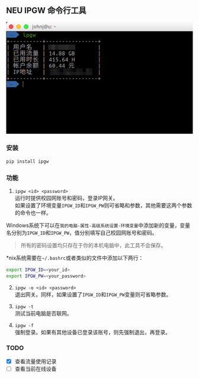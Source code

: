 ## NEU IPGW 命令行工具

![效果截图](_image/15.png)

### 安装
```bash
pip install ipgw
```
### 功能
1. `ipgw <id> <password>`  
运行时提供校园网账号和密码，登录IP网关。  
如果设置了环境变量`IPGW_ID`和`IPGW_PW`则可省略<id>和<password>参数，其他需要这两个参数的命令也一样。

Windows系统下可以在`我的电脑-属性-高级系统设置-环境变量`中添加新的变量，变量名分别为`IPGW_ID`和`IPGW_PW`，值分别填写自己校园网账号和密码。
> 所有的密码设置均只存在于你的本机电脑中，此工具不会保存。

*nix系统需要在`~/.bashrc`或者类似的文件中添加以下两行：  
```bash
export IPGW_ID=<your_id>
export IPGW_PW=<your_password>
```

2. `ipgw -o <id> <password>`  
退出网关。同样，如果设置了`IPGW_ID`和`IPGW_PW`变量则可省略参数。

3. `ipgw -t`  
测试当前电脑是否联网。

4. `ipgw -f`  
强制登录。如果有其他设备已登录该账号，则先强制退出，再登录。

### TODO
-[x] 查看流量使用记录
-[ ] 查看当前在线设备